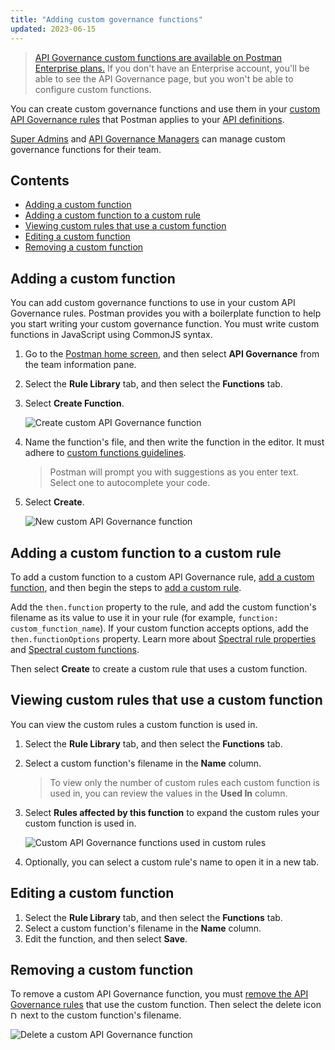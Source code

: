 ```yaml
---
title: "Adding custom governance functions"
updated: 2023-06-15
---
```


> [API Governance custom functions are available on Postman Enterprise plans.](https://www.postman.com/pricing) If you don't have an Enterprise account, you'll be able to see the API Governance page, but you won't be able to configure custom functions.

You can create custom governance functions and use them in your [custom API Governance rules](/docs/api-governance/configurable-rules/configuring-api-governance-rules/#adding-custom-rules) that Postman applies to your [API definitions](/docs/api-governance/api-definition/api-definition-warnings/).

[Super Admins](/docs/collaborating-in-postman/roles-and-permissions/#team-roles) and [API Governance Managers](/docs/collaborating-in-postman/roles-and-permissions/#team-roles) can manage custom governance functions for their team.

## Contents

* [Adding a custom function](#adding-a-custom-function)
* [Adding a custom function to a custom rule](#adding-a-custom-function-to-a-custom-rule)
* [Viewing custom rules that use a custom function](#viewing-custom-rules-that-use-a-custom-function)
* [Editing a custom function](#editing-a-custom-function)
* [Removing a custom function](#removing-a-custom-function)

## Adding a custom function

You can add custom governance functions to use in your custom API Governance rules. Postman provides you with a boilerplate function to help you start writing your custom governance function. You must write custom functions in JavaScript using CommonJS syntax.

1. Go to the [Postman home screen](https://go.postman.co/), and then select **API Governance** from the team information pane.
1. Select the **Rule Library** tab, and then select the **Functions** tab.
1. Select **Create Function**.

    ![Create custom API Governance function](https://assets.postman.com/postman-docs/v10/create-api-governance-function-v10.jpg)

1. Name the function's file, and then write the function in the editor. It must adhere to [custom functions guidelines](/docs/api-governance/configurable-rules/spectral/#spectral-custom-functions).

    > Postman will prompt you with suggestions as you enter text. Select one to autocomplete your code.

1. Select **Create**.

    ![New custom API Governance function](https://assets.postman.com/postman-docs/v10/new-api-governance-function-v10.jpg)

## Adding a custom function to a custom rule

To add a custom function to a custom API Governance rule, [add a custom function](#adding-a-custom-function), and then begin the steps to [add a custom rule](/docs/api-governance/configurable-rules/configuring-api-governance-rules/#adding-custom-rules).

Add the `then.function` property to the rule, and add the custom function's filename as its value to use it in your rule (for example, `function: custom_function_name`). If your custom function accepts options, add the `then.functionOptions` property. Learn more about [Spectral rule properties](/docs/api-governance/configurable-rules/spectral/#spectral-rule-properties) and [Spectral custom functions](/docs/api-governance/configurable-rules/spectral/#spectral-custom-functions).

Then select **Create** to create a custom rule that uses a custom function.

## Viewing custom rules that use a custom function

You can view the custom rules a custom function is used in.

1. Select the **Rule Library** tab, and then select the **Functions** tab.
1. Select a custom function's filename in the **Name** column.

    > To view only the number of custom rules each custom function is used in, you can review the values in the **Used In** column.

1. Select **Rules affected by this function** to expand the custom rules your custom function is used in.

    ![Custom API Governance functions used in custom rules](https://assets.postman.com/postman-docs/v10/used-in-api-governance-function-v10.jpg)

1. Optionally, you can select a custom rule's name to open it in a new tab.

## Editing a custom function

1. Select the **Rule Library** tab, and then select the **Functions** tab.
1. Select a custom function's filename in the **Name** column.
1. Edit the function, and then select **Save**.

## Removing a custom function

To remove a custom API Governance function, you must [remove the API Governance rules](/docs/api-governance/configurable-rules/configuring-api-governance-rules/#removing-rules-from-your-api-governance-configuration) that use the custom function. Then select the delete icon <img alt="Delete icon" src="https://assets.postman.com/postman-docs/icon-delete-v9.jpg#icon" width="12px"> next to the custom function's filename.

![Delete a custom API Governance function](https://assets.postman.com/postman-docs/v10/delete-api-governance-function-v10-2.jpg)
